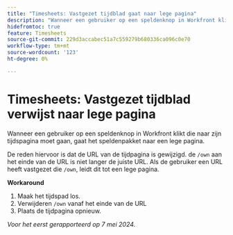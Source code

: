 ```yaml
---
title: "Timesheets: Vastgezet tijdblad gaat naar lege pagina"
description: "Wanneer een gebruiker op een speldenknop in Workfront klikt die naar zijn tijdspagina moet gaan, gaat het speldenpakket naar een lege pagina. Er is een oplossing beschikbaar."
hidefromtoc: true
feature: Timesheets
source-git-commit: 229d3accabec51a7c559279b680336ca096c0e70
workflow-type: tm+mt
source-wordcount: '123'
ht-degree: 0%

---
```



# Timesheets: Vastgezet tijdblad verwijst naar lege pagina

Wanneer een gebruiker op een speldenknop in Workfront klikt die naar zijn tijdspagina moet gaan, gaat het speldenpakket naar een lege pagina.

De reden hiervoor is dat de URL van de tijdpagina is gewijzigd. de `/own` aan het einde van de URL is niet langer de juiste URL. Als de gebruiker een URL heeft vastgezet die `/own`, leidt dit tot een lege pagina.

**Workaround**

1. Maak het tijdspad los.
1. Verwijderen `/own` vanaf het einde van de URL
1. Plaats de tijdpagina opnieuw.

_Voor het eerst gerapporteerd op 7 mei 2024._

